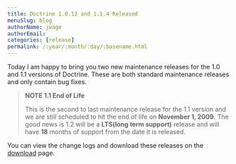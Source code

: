 ```yaml
---
title: Doctrine 1.0.12 and 1.1.4 Released
menuSlug: blog
authorName: jwage 
authorEmail: 
categories: [release]
permalink: /:year/:month/:day/:basename.html
---
```

Today I am happy to bring you two new maintenance releases for the 1.0
and 1.1 versions of Doctrine. These are both standard maintenance
releases and only contain bug fixes.

> **NOTE** **1.1 End of Life**
>
> This is the second to last maintenance release for the 1.1 version and
> we are still scheduled to hit the end of life on **November 1, 2009**.
> The good news is 1.2 will be a **LTS(long term support)** release and
> will have **18** months of support from the date it is released.

You can view the change logs and download these releases on the
[download](http://www.doctrine-project.org) page.

